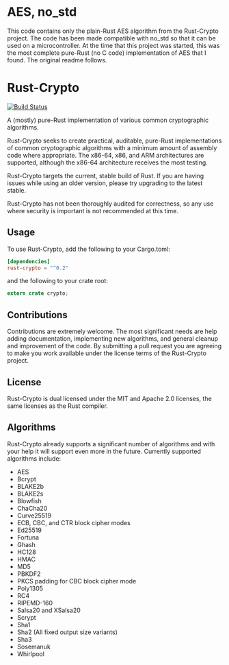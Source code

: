 # AES, no_std

This code contains only the plain-Rust AES algorithm from the Rust-Crypto project. The code has
been made compatible with no_std so that it can be used on a microcontroller. At the time that this
project was started, this was the most complete pure-Rust (no C code) implementation of AES that
I found. The original readme follows.

# Rust-Crypto

[![Build Status](https://travis-ci.org/DaGenix/rust-crypto.png?branch=master)](https://travis-ci.org/DaGenix/rust-crypto)

A (mostly) pure-Rust implementation of various common cryptographic algorithms.

Rust-Crypto seeks to create practical, auditable, pure-Rust implementations of common cryptographic
algorithms with a minimum amount of assembly code where appropriate. The x86-64, x86, and
ARM architectures are supported, although the x86-64 architecture receives the most testing.

Rust-Crypto targets the current, stable build of Rust.
If you are having issues while using an older version, please try upgrading to the latest stable.

Rust-Crypto has not been thoroughly
audited for correctness, so any use where security is important is not recommended at this time.

## Usage

To use Rust-Crypto, add the following to your Cargo.toml:

```toml
[dependencies]
rust-crypto = "^0.2"
```

and the following to your crate root:

```rust
extern crate crypto;
```

## Contributions

Contributions are extremely welcome. The most significant needs are help
adding documentation, implementing new algorithms,
and general cleanup and improvement of the code. By submitting a pull request you are agreeing to
make you work available under the license
terms of the Rust-Crypto project.

## License

Rust-Crypto is dual licensed under the MIT and Apache 2.0 licenses, the same licenses
as the Rust compiler.

## Algorithms

Rust-Crypto already supports a significant number of algorithms and with your help
it will support even more in the future. Currently supported algorithms include:

* AES
* Bcrypt
* BLAKE2b
* BLAKE2s
* Blowfish
* ChaCha20
* Curve25519
* ECB, CBC, and CTR block cipher modes
* Ed25519
* Fortuna
* Ghash
* HC128
* HMAC
* MD5
* PBKDF2
* PKCS padding for CBC block cipher mode
* Poly1305
* RC4
* RIPEMD-160
* Salsa20 and XSalsa20
* Scrypt
* Sha1
* Sha2 (All fixed output size variants)
* Sha3
* Sosemanuk
* Whirlpool
